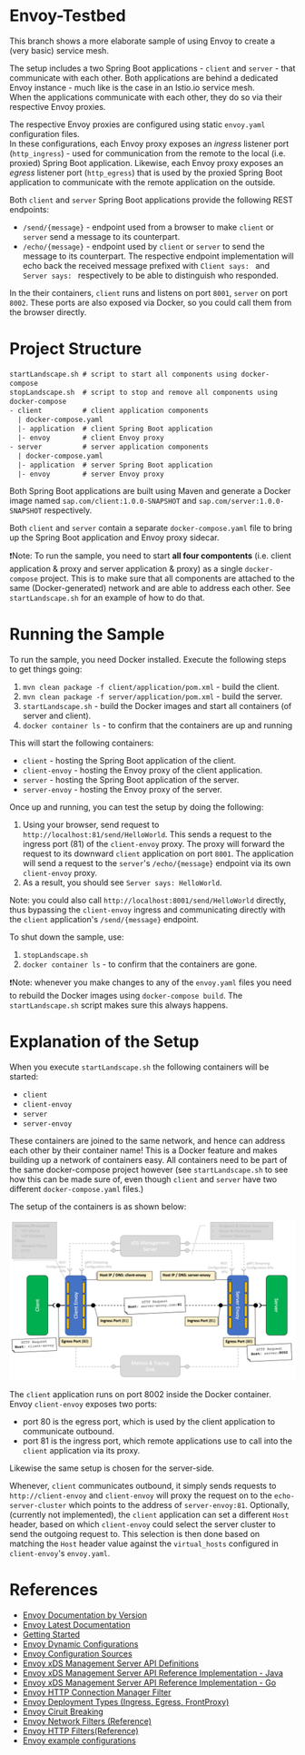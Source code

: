 # Envoy-Testbed

This branch shows a more elaborate sample of using Envoy to create a (very basic) service mesh.

The setup includes a two Spring Boot applications - `client` and `server` - that communicate with each other.
Both applications are behind a dedicated Envoy instance - much like is the case in an Istio.io service mesh.  
When the applications communicate with each other, they do so via their respective Envoy proxies.

The respective Envoy proxies are configured using static `envoy.yaml` configuration files.  
In these configurations, each Envoy proxy exposes an _ingress_ listener port (`http_ingress`) - used for communication from the remote to the local (i.e. proxied) Spring Boot application. Likewise, each Envoy proxy exposes an _egress_ listener port (`http_egress`) that is used by the proxied Spring Boot application to communicate with the remote application on the outside.

Both `client` and `server` Spring Boot applications provide the following REST endpoints:
* `/send/{message}` - endpoint used from a browser to make `client` or `server` send a message to its counterpart.
* `/echo/{message}` - endpoint used by `client` or `server` to send the message to its counterpart. The respective endpoint implementation will echo back the received message prefixed with `Client says: ` and `Server says: ` respectively to be able to distinguish who responded.

In the their containers, `client` runs and listens on port `8001`, `server` on port `8002`. These ports are also exposed via Docker, so you could call them from the browser directly.

# Project Structure

```shell
startLandscape.sh # script to start all components using docker-compose
stopLandscape.sh  # script to stop and remove all components using docker-compose
- client          # client application components
  | docker-compose.yaml
  |- application  # client Spring Boot application
  |- envoy        # client Envoy proxy
- server          # server application components
  | docker-compose.yaml
  |- application  # server Spring Boot application 
  |- envoy        # server Envoy proxy
```

Both Spring Boot applications are built using Maven and generate a Docker image named `sap.com/client:1.0.0-SNAPSHOT` and `sap.com/server:1.0.0-SNAPSHOT` respectively.

Both `client` and `server` contain a separate `docker-compose.yaml` file to bring up the Spring Boot application and Envoy proxy sidecar. 

❗Note: To run the sample, you need to start **all four compontents** (i.e. client application & proxy and server application & proxy) as a single `docker-compose` project. This is to make sure that all components are attached to the same (Docker-generated) network and are able to address each other. See `startLandscape.sh` for an example of how to do that.

# Running the Sample

To run the sample, you need Docker installed. Execute the following steps to get things going:

1. `mvn clean package -f client/application/pom.xml` - build the client.
2. `mvn clean package -f server/application/pom.xml` - build the server.
3. `startLandscape.sh` - build the Docker images and start all containers (of server and client).
4. `docker container ls` - to confirm that the containers are up and running

This will start the following containers:
* `client` - hosting the Spring Boot application of the client.
* `client-envoy` - hosting the Envoy proxy of the client application.
* `server` - hosting the Spring Boot application of the server.
* `server-envoy` - hosting the Envoy proxy of the server.

Once up and running, you can test the setup by doing the following:
1. Using your browser, send request to `http://localhost:81/send/HelloWorld`. 
   This sends a request to the ingress port (81) of the `client-envoy` proxy.
   The proxy will forward the request to its downward `client` application on port `8001`.
   The application will send a request to the `server`'s `/echo/{message}` endpoint via its own `client-envoy` proxy.
2. As a result, you should see `Server says: HelloWorld`.

Note: you could also call `http://localhost:8001/send/HelloWorld` directly, thus bypassing the `client-envoy` ingress and communicating directly with the `client` application's `/send/{message}` endpoint.

To shut down the sample, use:
1. `stopLandscape.sh`
2. `docker container ls` - to confirm that the containers are gone.

❗Note: whenever you make changes to any of the `envoy.yaml` files you need to rebuild the Docker images using `docker-compose build`. The `startLandscape.sh` script makes sure this always happens.

# Explanation of the Setup

When you execute `startLandscape.sh` the following containers will be started:
* `client`
* `client-envoy`
* `server`
* `server-envoy`

These containers are joined to the same network, and hence can address each other by their container name!
This is a Docker feature and makes building up a network of containers easy. All containers need to be part of the same docker-compose project however (see `startLandscape.sh` to see how this can be made sure of, even though `client` and `server` have two different `docker-compose.yaml` files.)

The setup of the containers is as shown below:

![setup](./.documentation/setup.png)

The `client` application runs on port 8002 inside the Docker container.  
Envoy `client-envoy` exposes two ports: 
- port 80 is the egress port, which is used by the client application to communicate outbound.
- port 81 is the ingress port, which remote applications use to call into the `client` application via its proxy.

Likewise the same setup is chosen for the server-side.

Whenever, `client` communicates outbound, it simply sends requests to `http://client-envoy` and `client-envoy` will proxy the request on to the `echo-server-cluster` which points to the address of `server-envoy:81`.
Optionally, (currently not implemented), the `client` application can set a different `Host` header, based on which `client-envoy` could select the server cluster to send the outgoing request to. This selection is then done based on matching the `Host` header value against the `virtual_hosts` configured in `client-envoy`'s `envoy.yaml`.


# References

* [Envoy Documentation by Version](https://www.envoyproxy.io/docs)
* [Envoy Latest Documentation](https://www.envoyproxy.io/docs/envoy/latest/)
* [Getting Started](https://www.envoyproxy.io/docs/envoy/latest/start/start)
* [Envoy Dynamic Configurations](https://www.envoyproxy.io/docs/envoy/latest/intro/arch_overview/operations/dynamic_configuration#arch-overview-dynamic-config)
* [Envoy Configuration Sources](https://www.envoyproxy.io/docs/envoy/latest/api-v2/api/v2/core/config_source.proto#envoy-api-field-core-configsource-api-config-source)
* [Envoy xDS Management Server API Definitions](https://www.envoyproxy.io/docs/envoy/latest/configuration/overview/xds_api#config-overview-management-server)
* [Envoy xDS Management Server API Reference Implementation - Java](https://github.com/envoyproxy/java-control-plane)
* [Envoy xDS Management Server API Reference Implementation - Go](https://github.com/envoyproxy/go-control-plane)
* [Envoy HTTP Connection Manager Filter](https://www.envoyproxy.io/docs/envoy/latest/api-v3/extensions/filters/network/http_connection_manager/v3/http_connection_manager.proto#envoy-v3-api-msg-extensions-filters-network-http-connection-manager-v3-httpconnectionmanager)
* [Envoy Deployment Types (Ingress, Egress, FrontProxy)](https://www.envoyproxy.io/docs/envoy/latest/intro/deployment_types/deployment_types)
* [Envoy Ciruit Breaking](https://www.envoyproxy.io/docs/envoy/latest/intro/arch_overview/upstream/circuit_breaking#arch-overview-circuit-break)
* [Envoy Network Filters (Reference)](https://www.envoyproxy.io/docs/envoy/latest/configuration/listeners/network_filters/network_filters)
* [Envoy HTTP Filters(Reference)](https://www.envoyproxy.io/docs/envoy/latest/configuration/http/http_filters/http_filters)
* [Envoy example configurations](https://www.envoyproxy.io/docs/envoy/latest/install/ref_configs#install-ref-configs)
